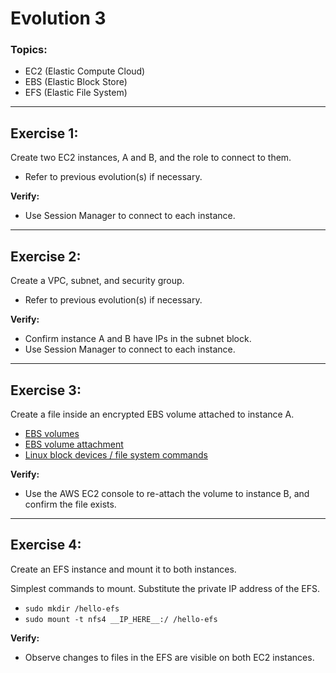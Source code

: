 # Evolution 3

### Topics:
- EC2 (Elastic Compute Cloud)
- EBS (Elastic Block Store)
- EFS (Elastic File System)

<!-- EC2, EBS, EFS
  Task: Create two EC2 instances on the default network.
  Verify: Connect with Session Manager to each instance.
  
  v2 Create EBS volume, attach to both
    Put something in it and see in both
  v3 Create EFS volume attach to both
    Put something in it and see in both

  Goal: Attach encrypted EBS volume using KMS key.
  
  
  https://docs.aws.amazon.com/AWSEC2/latest/UserGuide/device_naming.html#available-ec2-device-names   -->

---

## Exercise 1: 
Create two EC2 instances, A and B, and the role to connect to them.
- Refer to previous evolution(s) if necessary. 

**Verify:** 
- Use Session Manager to connect to each instance.

---

## Exercise 2: 
Create a VPC, subnet, and security group.
- Refer to previous evolution(s) if necessary. 

**Verify:** 
- Confirm instance A and B have IPs in the subnet block.
- Use Session Manager to connect to each instance.

---

## Exercise 3: 
Create a file inside an encrypted EBS volume attached to instance A.
- [EBS volumes](https://docs.aws.amazon.com/AWSCloudFormation/latest/UserGuide/aws-properties-ec2-ebs-volume.html)
- [EBS volume attachment](https://docs.aws.amazon.com/AWSCloudFormation/latest/UserGuide/aws-properties-ec2-ebs-volumeattachment.html)
- [Linux block devices / file system commands](https://github.com/acantril/aws-sa-associate-saac02/blob/master/08-EC2-Basics/01_ebs_demo/commands.txt)

**Verify:**
- Use the AWS EC2 console to re-attach the volume to instance B, and confirm the file exists.

---

## Exercise 4: 
Create an EFS instance and mount it to both instances.

Simplest commands to mount. Substitute the private IP address of the EFS.
- `sudo mkdir /hello-efs`
- `sudo mount -t nfs4 __IP_HERE__:/ /hello-efs`

**Verify:**
- Observe changes to files in the EFS are visible on both EC2 instances.
